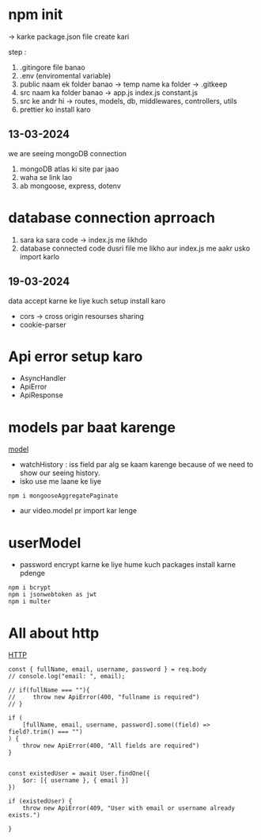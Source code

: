 # npm init 
-> karke package.json file create kari



step :

1) .gitingore file banao
2) .env (enviromental variable)
3) public naam ek folder banao -> temp name ka folder -> .gitkeep
4) src naam ka folder banao -> app.js index.js constant.js
5) src ke andr hi -> routes, models, db, middlewares, controllers, utils
6) prettier ko install karo 


## 13-03-2024

we are seeing mongoDB connection 

1) mongoDB atlas ki site par jaao
2) waha se link lao
3) ab mongoose, express, dotenv

# database connection aprroach

1) sara ka sara code -> index.js me likhdo
2) database connected code dusri file me likho aur index.js me aakr usko import karlo



## 19-03-2024

data accept karne ke liye kuch setup install karo 

- cors -> cross origin resourses sharing
- cookie-parser 



# Api error setup karo

- AsyncHandler
- ApiError
- ApiResponse


# models par baat karenge

[model](https://app.eraser.io/workspace/CvDo1OAYMbWCWPi7CfCB?origin=share&elements=lSFOIhBG8lN2vD9uWaAW0Q)

- watchHistory : iss field par alg se kaam karenge because of we need to show our seeing history.
- isko use me laane ke liye 


```
npm i mongooseAggregatePaginate
```

- aur video.model pr import kar lenge


# userModel 
- password encrypt karne ke liye hume kuch packages install karne pdenge

```
npm i bcrypt
npm i jsonwebtoken as jwt
npm i multer
```

# All about http

[HTTP](https://app.eraser.io/workspace/XKPkPDDpD17EV6pCaQEc?origin=share)

























    const { fullName, email, username, password } = req.body
    // console.log("email: ", email);

    // if(fullName === ""){
    //     throw new ApiError(400, "fullname is required")
    // }

    if (
        [fullName, email, username, password].some((field) => field?.trim() === "")
    ) {
        throw new ApiError(400, "All fields are required")
    }


    const existedUser = await User.findOne({
        $or: [{ username }, { email }]
    })

    if (existedUser) {
        throw new ApiError(409, "User with email or username already exists.")

    }